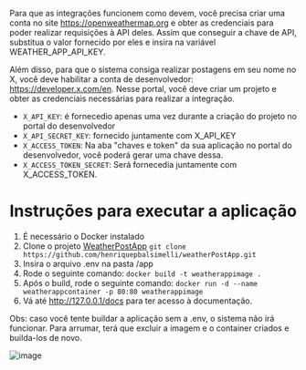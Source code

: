 Para que as integrações funcionem como devem, você precisa criar uma conta no site https://openweathermap.org e obter as credenciais para poder realizar requisições à API deles. 
Assim que conseguir a chave de API, substitua o valor fornecido por eles e insira na variável WEATHER_APP_API_KEY.

Além disso, para que o sistema consiga realizar postagens em seu nome no X, você deve habilitar a conta de desenvolvedor: https://developer.x.com/en.
Nesse portal, você deve criar um projeto e obter as credenciais necessárias para realizar a integração.


- `X_API_KEY`: é fornecedio apenas uma vez durante a criação do projeto no portal do desenvolvedor
- `X_API_SECRET_KEY`: fornecido juntamente com X_API_KEY
- `X_ACCESS_TOKEN`: Na aba "chaves e token" da sua aplicação no portal do desenvolvedor, você poderá gerar uma chave dessa.
- `X_ACCESS_TOKEN_SECRET`: Será fornecedia juntamente com X_ACCESS_TOKEN.


# Instruções para executar a aplicação

1. É necessário o Docker instalado
2. Clone o projeto [WeatherPostApp](https://github.com/henriquepbalsimelli/weatherPostApp.git) ```git clone https://github.com/henriquepbalsimelli/weatherPostApp.git```
3. Insira o arquivo .env na pasta /app
4. Rode o seguinte comando: `docker build -t weatherappimage .`
5. Após o build, rode o seguinte comando: `docker run -d --name weatherappcontainer -p 80:80 weatherappimage`
6. Vá até http://127.0.0.1/docs para ter acesso à documentação.


Obs: caso você tente buildar a aplicação sem a .env, o sistema não irá funcionar. Para arrumar, terá que excluir a imagem e o container criados e builda-los de novo.


![image](https://github.com/user-attachments/assets/515b7009-a959-4043-9c7f-ef6c23406ecb)
